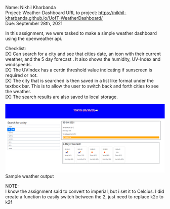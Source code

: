 Name: Nikhil Kharbanda  
Project: Weather-Dashboard
URL to project: https://nikhil-kharbanda.github.io/UofT-WeatherDashboard/  
Due: September 28th, 2021  

In this assignment, we were tasked to make a simple weather dashboard using the openweather api.  

Checklist:  
[X] Can search for a city and see that cities date, an icon with their current weather, and the 5 day forecast . It also shows the humidity, UV-Index and windspeeds.  
[X] The UVIndex has a certin threshold value indicating if sunscreen is required or not.  
[X] The city that is searched is then saved in a list like format under the textbox bar. This is to allow the user to switch back and forth cities to see the weather.  
[X] The search results are also saved to local storage.  

![Sample weather dashbord](assets/imgs/Capture.PNG)
Sample weather output  

NOTE:  
I know the assignment said to convert to imperial, but i set it to Celcius. I did create a function to easily switch between the 2, just need to replace k2c to k2f